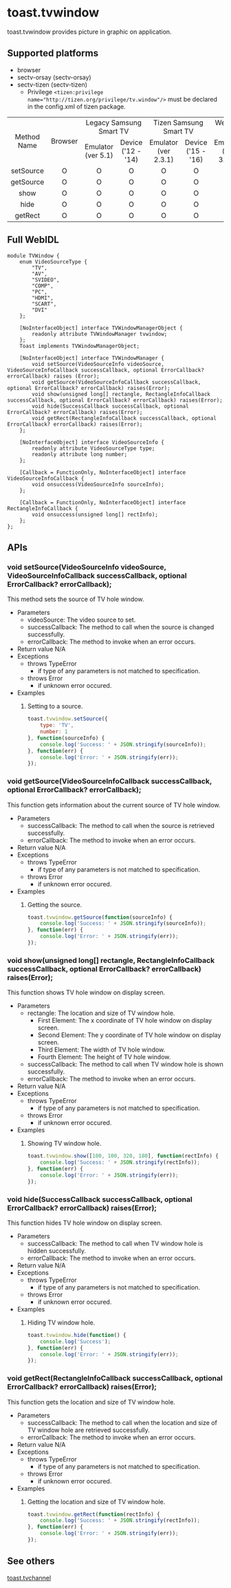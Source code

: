 # toast.tvwindow
toast.tvwindow provides picture in graphic on application.

## Supported platforms
* browser
* sectv-orsay (sectv-orsay)
* sectv-tizen (sectv-tizen)
    - Privilege `<tizen:privilege name="http://tizen.org/privilege/tv.window"/>` must be declared in the config.xml of tizen package.

<table>
  <tr align="center">
    <td rowspan="2" style="">Method Name</td>
    <td rowspan="2" style="">Browser</td>
    <td colspan="2" style="">Legacy Samsung Smart TV</td>
    <td colspan="2" style="">Tizen Samsung Smart TV</td>
    <td colspan="2" style="">WebOS LG Smart TV</td>
  </tr>
  <tr align="center"><td>Emulator (ver 5.1)</td><td>Device ('12 - '14)</td><td>Emulator (ver 2.3.1)</td><td>Device ('15 - '16)</td><td>Emulator (ver 3.0.0)</td><td>Device ('14 - '16)</td></tr>
  <tr align="center"><td>setSource</td><td>O</td><td>O</td><td>O</td><td>O</td><td>O</td><td>X</td><td>X</td></tr>
  <tr align="center"><td>getSource</td><td>O</td><td>O</td><td>O</td><td>O</td><td>O</td><td>X</td><td>X</td></tr>
  <tr align="center"><td>show</td><td>O</td><td>O</td><td>O</td><td>O</td><td>O</td><td>X</td><td>X</td></tr>
  <tr align="center"><td>hide</td><td>O</td><td>O</td><td>O</td><td>O</td><td>O</td><td>X</td><td>X</td></tr>
  <tr align="center"><td>getRect</td><td>O</td><td>O</td><td>O</td><td>O</td><td>O</td><td>X</td><td>X</td></tr>
 </table>

## Full WebIDL
```WebIDL
module TVWindow {
    enum VideoSourceType {
        "TV",
        "AV",
        "SVIDEO",
        "COMP",
        "PC",
        "HDMI",
        "SCART",
        "DVI"
    };

    [NoInterfaceObject] interface TVWindowManagerObject {
        readonly attribute TVWindowManager tvwindow;
    };
    Toast implements TVWindowManagerObject;

    [NoInterfaceObject] interface TVWindowManager {
        void setSource(VideoSourceInfo videoSource, VideoSourceInfoCallback successCallback, optional ErrorCallback? errorCallback) raises (Error);
        void getSource(VideoSourceInfoCallback successCallback, optional ErrorCallback? errorCallback) raises(Error);
        void show(unsigned long[] rectangle, RectangleInfoCallback successCallback, optional ErrorCallback? errorCallback) raises(Error);
        void hide(SuccessCallback successCallback, optional ErrorCallback? errorCallback) raises(Error);
        void getRect(RectangleInfoCallback successCallback, optional ErrorCallback? errorCallback) raises(Error);
    };

    [NoInterfaceObject] interface VideoSourceInfo {
        readonly attribute VideoSourceType type;
        readonly attribute long number;
    };

    [Callback = FunctionOnly, NoInterfaceObject] interface VideoSourceInfoCallback {
        void onsuccess(VideoSourceInfo sourceInfo);
    };

    [Callback = FunctionOnly, NoInterfaceObject] interface RectangleInfoCallback {
        void onsuccess(unsigned long[] rectInfo);
    };
};
```

## APIs
### void setSource(VideoSourceInfo videoSource, VideoSourceInfoCallback successCallback, optional ErrorCallback? errorCallback);
This method sets the source of TV hole window.
* Parameters
    - videoSource: The video source to set.
    - successCallback: The method to call when the source is changed successfully.
    - errorCallback: The method to invoke when an error occurs.
* Return value
    N/A
* Exceptions
    * throws TypeError
        * if type of any parameters is not matched to specification.
    * throws Error
        * if unknown error occured.
* Examples
    1. Setting to a source.

        ```js
        toast.tvwindow.setSource({
            type: 'TV',
            number: 1
        }, function(sourceInfo) {
            console.log('Success: ' + JSON.stringify(sourceInfo));
        }, function(err) {
            console.log('Error: ' + JSON.stringify(err));
        });
        ```

### void getSource(VideoSourceInfoCallback successCallback, optional ErrorCallback? errorCallback);
This function gets information about the current source of TV hole window.
* Parameters
    - successCallback: The method to call when the source is retrieved successfully.
    - errorCallback: The method to invoke when an error occurs.
* Return value
    N/A
* Exceptions
    * throws TypeError
        * if type of any parameters is not matched to specification.
    * throws Error
        * if unknown error occured.
* Examples
    1. Getting the source.

        ```js
        toast.tvwindow.getSource(function(sourceInfo) {
            console.log('Success: ' + JSON.stringify(sourceInfo));
        }, function(err) {
            console.log('Error: ' + JSON.stringify(err));
        });
        ```

### void show(unsigned long[] rectangle, RectangleInfoCallback successCallback, optional ErrorCallback? errorCallback) raises(Error);
This function shows TV hole window on display screen.
* Parameters
    - rectangle: The location and size of TV window hole.
        - First Element: The x coordinate of TV hole window on display screen.
        - Second Element: The y coordinate of TV hole window on display screen.
        - Third Element: The width of TV hole window.
        - Fourth Element: The height of TV hole window.
    - successCallback: The method to call when TV window hole is shown successfully.
    - errorCallback: The method to invoke when an error occurs.
* Return value
    N/A
* Exceptions
    * throws TypeError
        * if type of any parameters is not matched to specification.
    * throws Error
        * if unknown error occured.
* Examples
    1. Showing TV window hole.

        ```js
        toast.tvwindow.show([100, 100, 320, 180], function(rectInfo) {
            console.log('Success: ' + JSON.stringify(rectInfo));
        }, function(err) {
            console.log('Error: ' + JSON.stringify(err));
        });
        ```

### void hide(SuccessCallback successCallback, optional ErrorCallback? errorCallback) raises(Error);
This function hides TV hole window on display screen.
* Parameters
    - successCallback: The method to call when TV window hole is hidden successfully.
    - errorCallback: The method to invoke when an error occurs.
* Return value
    N/A
* Exceptions
    * throws TypeError
        * if type of any parameters is not matched to specification.
    * throws Error
        * if unknown error occured.
* Examples
    1. Hiding TV window hole.

        ```js
        toast.tvwindow.hide(function() {
            console.log('Success');
        }, function(err) {
            console.log('Error: ' + JSON.stringify(err));
        });
        ```

### void getRect(RectangleInfoCallback successCallback, optional ErrorCallback? errorCallback) raises(Error);
This function gets the location and size of TV window hole.
* Parameters
    - successCallback: The method to call when the location and size of TV window hole are retrieved successfully.
    - errorCallback: The method to invoke when an error occurs.
* Return value
    N/A
* Exceptions
    * throws TypeError
        * if type of any parameters is not matched to specification.
    * throws Error
        * if unknown error occured.
* Examples
    1. Getting the location and size of TV window hole.

        ```js
        toast.tvwindow.getRect(function(rectInfo) {
            console.log('Success: ' + JSON.stringify(rectInfo));
        }, function(err) {
            console.log('Error: ' + JSON.stringify(err));
        });
        ```

## See others
[toast.tvchannel](toast.tvchannel.md)
